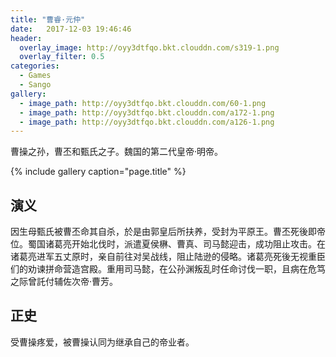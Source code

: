 ```yaml
---
title: "曹睿·元仲"
date:   2017-12-03 19:46:46
header:
  overlay_image: http://oyy3dtfqo.bkt.clouddn.com/s319-1.png
  overlay_filter: 0.5
categories:
  - Games
  - Sango
gallery:
  - image_path: http://oyy3dtfqo.bkt.clouddn.com/60-1.png
  - image_path: http://oyy3dtfqo.bkt.clouddn.com/a172-1.png
  - image_path: http://oyy3dtfqo.bkt.clouddn.com/a126-1.png
---
```


曹操之孙，曹丕和甄氏之子。魏国的第二代皇帝·明帝。

{% include gallery caption="page.title" %}

## 演义

因生母甄氏被曹丕命其自杀，於是由郭皇后所扶养，受封为平原王。曹丕死後即帝位。蜀国诸葛亮开始北伐时，派遣夏侯楙、曹真、司马懿迎击，成功阻止攻击。在诸葛亮进军五丈原时，亲自前往对吴战线，阻止陆逊的侵略。诸葛亮死後无视重臣们的劝谏拼命营造宫殿。重用司马懿，在公孙渊叛乱时任命讨伐一职，且病在危笃之际曾託付辅佐次帝·曹芳。

## 正史

受曹操疼爱，被曹操认同为继承自己的帝业者。